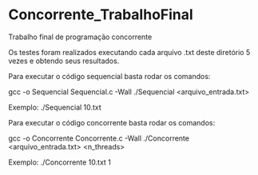# Concorrente_TrabalhoFinal
Trabalho final de programação concorrente

Os testes foram realizados executando cada arquivo .txt deste diretório 5 vezes e obtendo seus resultados.

Para executar o código sequencial basta rodar os comandos:

gcc -o Sequencial Sequencial.c -Wall
./Sequencial <arquivo_entrada.txt>

Exemplo:
./Sequencial 10.txt

Para executar o código concorrente basta rodar os comandos:

gcc -o Concorrente Concorrente.c -Wall
./Concorrente <arquivo_entrada.txt> <n_threads>

Exemplo:
./Concorrente 10.txt 1
